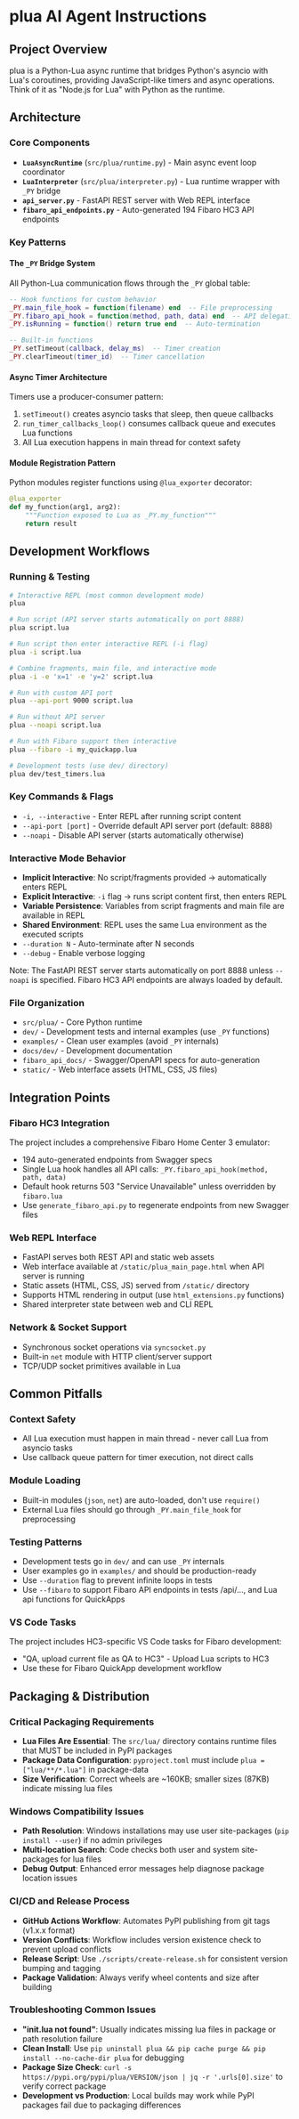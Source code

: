 # plua AI Agent Instructions

## Project Overview
plua is a Python-Lua async runtime that bridges Python's asyncio with Lua's coroutines, providing JavaScript-like timers and async operations. Think of it as "Node.js for Lua" with Python as the runtime.

## Architecture

### Core Components
- **`LuaAsyncRuntime`** (`src/plua/runtime.py`) - Main async event loop coordinator
- **`LuaInterpreter`** (`src/plua/interpreter.py`) - Lua runtime wrapper with `_PY` bridge
- **`api_server.py`** - FastAPI REST server with Web REPL interface  
- **`fibaro_api_endpoints.py`** - Auto-generated 194 Fibaro HC3 API endpoints

### Key Patterns

#### The `_PY` Bridge System
All Python-Lua communication flows through the `_PY` global table:
```lua
-- Hook functions for custom behavior
_PY.main_file_hook = function(filename) end  -- File preprocessing
_PY.fibaro_api_hook = function(method, path, data) end  -- API delegation
_PY.isRunning = function() return true end  -- Auto-termination

-- Built-in functions
_PY.setTimeout(callback, delay_ms)  -- Timer creation
_PY.clearTimeout(timer_id)  -- Timer cancellation
```

#### Async Timer Architecture
Timers use a producer-consumer pattern:
1. `setTimeout()` creates asyncio tasks that sleep, then queue callbacks
2. `run_timer_callbacks_loop()` consumes callback queue and executes Lua functions
3. All Lua execution happens in main thread for context safety

#### Module Registration Pattern
Python modules register functions using `@lua_exporter` decorator:
```python
@lua_exporter
def my_function(arg1, arg2):
    """Function exposed to Lua as _PY.my_function"""
    return result
```

## Development Workflows

### Running & Testing
```bash
# Interactive REPL (most common development mode)
plua

# Run script (API server starts automatically on port 8888)
plua script.lua

# Run script then enter interactive REPL (-i flag)
plua -i script.lua

# Combine fragments, main file, and interactive mode
plua -i -e 'x=1' -e 'y=2' script.lua

# Run with custom API port
plua --api-port 9000 script.lua

# Run without API server
plua --noapi script.lua

# Run with Fibaro support then interactive
plua --fibaro -i my_quickapp.lua

# Development tests (use dev/ directory)
plua dev/test_timers.lua
```

### Key Commands & Flags
- `-i, --interactive` - Enter REPL after running script content
- `--api-port [port]` - Override default API server port (default: 8888)
- `--noapi` - Disable API server (starts automatically otherwise)

### Interactive Mode Behavior
- **Implicit Interactive**: No script/fragments provided → automatically enters REPL
- **Explicit Interactive**: `-i` flag → runs script content first, then enters REPL
- **Variable Persistence**: Variables from script fragments and main file are available in REPL
- **Shared Environment**: REPL uses the same Lua environment as the executed scripts
- `--duration N` - Auto-terminate after N seconds
- `--debug` - Enable verbose logging

Note: The FastAPI REST server starts automatically on port 8888 unless `--noapi` is specified. Fibaro HC3 API endpoints are always loaded by default.

### File Organization
- `src/plua/` - Core Python runtime
- `dev/` - Development tests and internal examples (use `_PY` functions)
- `examples/` - Clean user examples (avoid `_PY` internals)
- `docs/dev/` - Development documentation
- `fibaro_api_docs/` - Swagger/OpenAPI specs for auto-generation
- `static/` - Web interface assets (HTML, CSS, JS files)

## Integration Points

### Fibaro HC3 Integration
The project includes a comprehensive Fibaro Home Center 3 emulator:
- 194 auto-generated endpoints from Swagger specs
- Single Lua hook handles all API calls: `_PY.fibaro_api_hook(method, path, data)`
- Default hook returns 503 "Service Unavailable" unless overridden by `fibaro.lua`
- Use `generate_fibaro_api.py` to regenerate endpoints from new Swagger files

### Web REPL Interface
- FastAPI serves both REST API and static web assets
- Web interface available at `/static/plua_main_page.html` when API server is running
- Static assets (HTML, CSS, JS) served from `/static/` directory
- Supports HTML rendering in output (use `html_extensions.py` functions)
- Shared interpreter state between web and CLI REPL

### Network & Socket Support
- Synchronous socket operations via `syncsocket.py` 
- Built-in `net` module with HTTP client/server support
- TCP/UDP socket primitives available in Lua

## Common Pitfalls

### Context Safety
- All Lua execution must happen in main thread - never call Lua from asyncio tasks
- Use callback queue pattern for timer execution, not direct calls

### Module Loading
- Built-in modules (`json`, `net`) are auto-loaded, don't use `require()`
- External Lua files should go through `_PY.main_file_hook` for preprocessing

### Testing Patterns
- Development tests go in `dev/` and can use `_PY` internals
- User examples go in `examples/` and should be production-ready
- Use `--duration` flag to prevent infinite loops in tests
- Use `--fibaro` to support Fibaro API endpoints in tests /api/..., and Lua api functions for QuickApps

### VS Code Tasks
The project includes HC3-specific VS Code tasks for Fibaro development:
- "QA, upload current file as QA to HC3" - Upload Lua scripts to HC3
- Use these for Fibaro QuickApp development workflow

## Packaging & Distribution

### Critical Packaging Requirements
- **Lua Files Are Essential**: The `src/lua/` directory contains runtime files that MUST be included in PyPI packages
- **Package Data Configuration**: `pyproject.toml` must include `plua = ["lua/**/*.lua"]` in package-data
- **Size Verification**: Correct wheels are ~160KB; smaller sizes (87KB) indicate missing lua files

### Windows Compatibility Issues
- **Path Resolution**: Windows installations may use user site-packages (`pip install --user`) if no admin privileges
- **Multi-location Search**: Code checks both user and system site-packages for lua files
- **Debug Output**: Enhanced error messages help diagnose package location issues

### CI/CD and Release Process
- **GitHub Actions Workflow**: Automates PyPI publishing from git tags (v1.x.x format)
- **Version Conflicts**: Workflow includes version existence check to prevent upload conflicts
- **Release Script**: Use `./scripts/create-release.sh` for consistent version bumping and tagging
- **Package Validation**: Always verify wheel contents and size after building

### Troubleshooting Common Issues
- **"init.lua not found"**: Usually indicates missing lua files in package or path resolution failure
- **Clean Install**: Use `pip uninstall plua && pip cache purge && pip install --no-cache-dir plua` for debugging
- **Package Size Check**: `curl -s https://pypi.org/pypi/plua/VERSION/json | jq -r '.urls[0].size'` to verify correct package
- **Development vs Production**: Local builds may work while PyPI packages fail due to packaging differences
